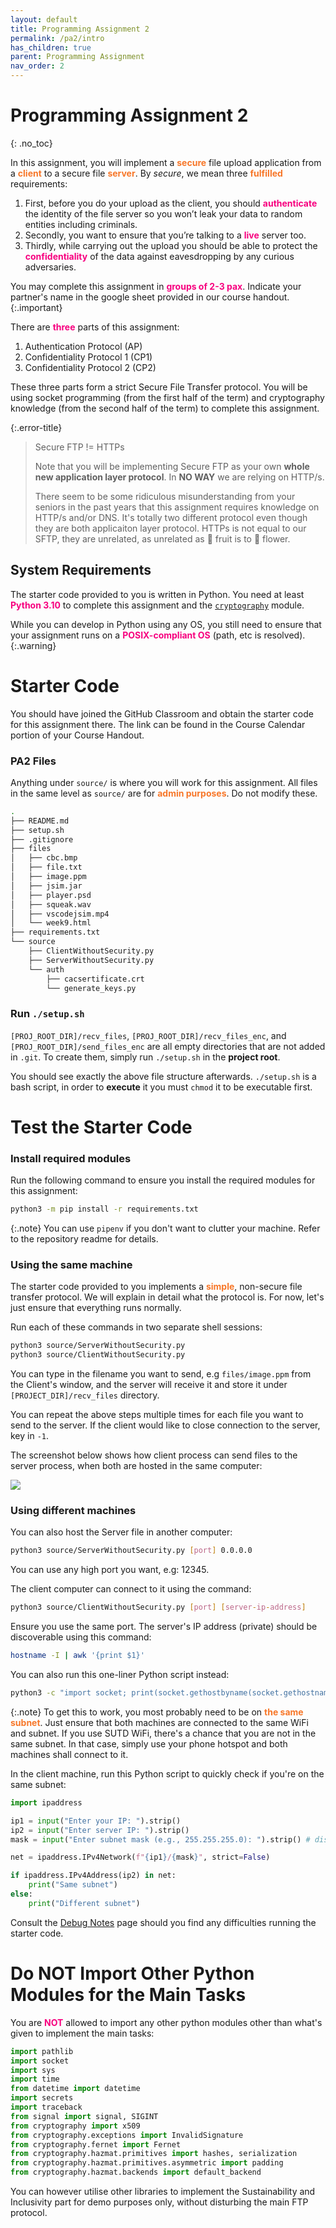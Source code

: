 ```yaml
---
layout: default
title: Programming Assignment 2 
permalink: /pa2/intro
has_children: true
parent: Programming Assignment
nav_order: 2
---
```


# Programming Assignment 2 
{: .no_toc}



In this assignment, you will implement a <span style="color:#f77729;"><b>secure</b></span> file upload application from a <span style="color:#f77729;"><b>client</b></span> to a secure file <span style="color:#f77729;"><b>server</b></span>. By _secure_, we mean three <span style="color:#f77729;"><b>fulfilled</b></span> requirements:

1. First, before you do your upload as the client, you should <span style="color:#f7007f;"><b>authenticate</b></span> the identity of the file server so you won’t leak your data to random entities including criminals.
2. Secondly, you want to ensure that you’re talking to a <span style="color:#f7007f;"><b>live</b></span> server too.
3. Thirdly, while carrying out the upload you should be able to protect the <span style="color:#f7007f;"><b>confidentiality</b></span> of the data against eavesdropping by any curious adversaries.

You may complete this assignment in <span style="color:#f7007f;"><b>groups of 2-3 pax</b></span>. Indicate your partner's name in the google sheet provided in our course handout.
{:.important}

There are <span style="color:#f7007f;"><b>three</b></span> parts of this assignment:

1. Authentication Protocol (AP)
2. Confidentiality Protocol 1 (CP1)
3. Confidentiality Protocol 2 (CP2)

These three parts form a strict Secure File Transfer protocol. You will be using <span class="orange-bold">socket programming</span> (from the first half of the term) and <span class="orange-bold">cryptography</span> knowledge (from the second half of the term) to complete this assignment. 

{:.error-title}
> Secure FTP != HTTPs
>
> Note that you will be implementing Secure FTP as your own **whole new application layer protocol**. In **NO WAY** we are relying on HTTP/s. 
> 
> There seem to be some ridiculous <span class="orange-bold">misunderstanding</span> from your seniors in the past years that this assignment requires knowledge on HTTP/s and/or DNS. It's totally two different protocol even though they are both applicaiton layer protocol. HTTPs is <span class="orange-bold">not</span> equal to our SFTP, they are <span class="orange-bold">unrelated</span>, as unrelated as 🍊 fruit is to 🌹 flower. 

## System Requirements

The starter code provided to you is written in Python. You need at least <span style="color:#f7007f;"><b>Python 3.10</b></span> to complete this assignment and the [`cryptography`](https://pypi.org/project/cryptography/) module.

While you can develop in Python using any OS, you still need to ensure that your assignment runs on a <span style="color:#f7007f;"><b>POSIX-compliant OS</b></span> (path, etc is resolved).
{:.warning}

# Starter Code

You should have joined the GitHub Classroom and obtain the starter code for this assignment there. The link can be found in the Course Calendar portion of your Course Handout.


### PA2 Files

Anything under `source/` is where you will work for this assignment. All files in the same level as `source/` are for <span style="color:#f77729;"><b>admin purposes</b></span>. Do <span class="orange-bold">not</span> modify these.

```sh
.
├── README.md
├── setup.sh
├── .gitignore 
├── files
│   ├── cbc.bmp
│   ├── file.txt
│   ├── image.ppm
│   ├── jsim.jar
│   ├── player.psd
│   ├── squeak.wav
│   ├── vscodejsim.mp4
│   └── week9.html
├── requirements.txt
└── source
    ├── ClientWithoutSecurity.py
    ├── ServerWithoutSecurity.py
    └── auth
        ├── cacsertificate.crt
        └── generate_keys.py
```


### Run `./setup.sh`

`[PROJ_ROOT_DIR]/recv_files`, `[PROJ_ROOT_DIR]/recv_files_enc`, and `[PROJ_ROOT_DIR]/send_files_enc` are all empty directories that are not added in `.git`. To create them, simply run `./setup.sh` in the **project root**. 

You should see exactly the above file structure afterwards. `./setup.sh` is a bash script, in order to **execute** it you must `chmod` it to be executable first.  


# Test the Starter Code

### Install required modules

Run the following command to ensure you install the required modules for this assignment:

```sh
python3 -m pip install -r requirements.txt
```

{:.note}
You can use `pipenv` if you don't want to clutter your machine. Refer to the repository readme for details. 


### Using the same machine
The starter code provided to you implements a <span style="color:#f77729;"><b>simple</b></span>, non-secure file transfer protocol. We will explain in detail what the protocol is. For now, let's just ensure that everything runs normally.

Run each of these commands in two separate shell sessions:

```sh
python3 source/ServerWithoutSecurity.py
python3 source/ClientWithoutSecurity.py
```


You can type in the filename you want to send, e.g `files/image.ppm` from the Client's window, and the server will receive it and store it under `[PROJECT_DIR]/recv_files` directory.


You can repeat the above steps multiple times for each file you want to send to the server. If the client would like to close connection to the server, key in `-1`.

The screenshot below shows how client process can send files to the server process, when both are hosted in the same computer:

<img src="{{ site.baseurl }}/docs/Programming%20Assignment/pa2/images/index/assets/images/pa2/4.png.png"  class="center_full no-invert"/>

### Using different machines
You can also host the Server file in another computer:

```sh 
python3 source/ServerWithoutSecurity.py [port] 0.0.0.0 
```
You can use any high port you want, e.g: 12345. 

The client computer can connect to it using the command:

```sh
python3 source/ClientWithoutSecurity.py [port] [server-ip-address]
```

Ensure you use the same port. The server's IP address (private) should be discoverable using this command:

```sh
hostname -I | awk '{print $1}'
```

You can also run this one-liner Python script instead:

```sh
python3 -c "import socket; print(socket.gethostbyname(socket.gethostname()))"
```

{:.note}
To get this to work, you most probably need to be on <span style="color:#f77729;"><b>the same subnet</b></span>. Just ensure that both machines are connected to the same WiFi and subnet. If you use SUTD WiFi, there's a chance that you are not in the same subnet. In that case, simply use your phone hotspot and both machines shall connect to it. 

In the client machine, run this Python script to quickly check if you're on the same subnet:

```py
import ipaddress

ip1 = input("Enter your IP: ").strip()
ip2 = input("Enter server IP: ").strip()
mask = input("Enter subnet mask (e.g., 255.255.255.0): ").strip() # discoverable via ifconfig (macOS) or ipconfig (Win) or ip addr (Linux) command

net = ipaddress.IPv4Network(f"{ip1}/{mask}", strict=False)

if ipaddress.IPv4Address(ip2) in net:
    print("Same subnet")
else:
    print("Different subnet")
```

Consult the [Debug Notes](https://natalieagus.github.io/50005/pa2/debug-notes) page should you find any difficulties running the starter code. 

# Do NOT Import Other Python Modules for the Main Tasks

You are <span style="color:#f7007f;"><b>NOT</b></span> allowed to import any other python modules other than what's given to implement the main tasks:

```python
import pathlib
import socket
import sys
import time
from datetime import datetime
import secrets
import traceback
from signal import signal, SIGINT
from cryptography import x509
from cryptography.exceptions import InvalidSignature
from cryptography.fernet import Fernet
from cryptography.hazmat.primitives import hashes, serialization
from cryptography.hazmat.primitives.asymmetric import padding
from cryptography.hazmat.backends import default_backend
```

You can however utilise other libraries to implement the Sustainability and Inclusivity part for demo purposes only, without disturbing the main FTP protocol. 